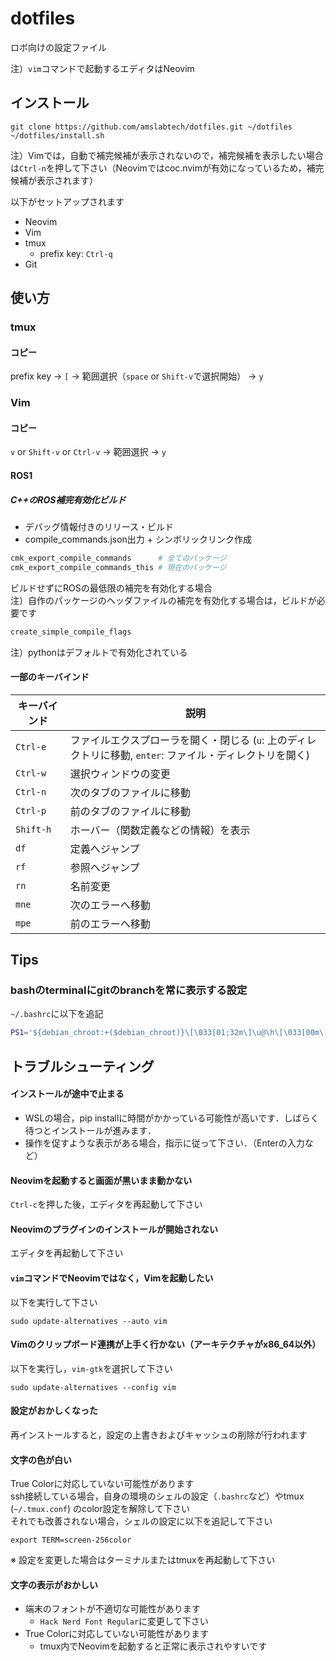 # dotfiles
ロボ向けの設定ファイル

注）`vim`コマンドで起動するエディタはNeovim
## インストール
```
git clone https://github.com/amslabtech/dotfiles.git ~/dotfiles
~/dotfiles/install.sh
```
注）Vimでは，自動で補完候補が表示されないので，補完候補を表示したい場合は`Ctrl-n`を押して下さい（Neovimではcoc.nvimが有効になっているため，補完候補が表示されます）

以下がセットアップされます

- Neovim
- Vim
- tmux
  - prefix key: `Ctrl-q`
- Git

## 使い方
### tmux
#### コピー
prefix key → `[` → 範囲選択（`space` or `Shift-v`で選択開始） → `y`

### Vim
#### コピー
`v` or `Shift-v` or `Ctrl-v` → 範囲選択 → `y`

#### ROS1
##### C++のROS補完有効化ビルド
- デバッグ情報付きのリリース・ビルド
- compile_commands.json出力 + シンボリックリンク作成
```bash
cmk_export_compile_commands      # 全てのパッケージ
cmk_export_compile_commands_this # 現在のパッケージ
```
ビルドせずにROSの最低限の補完を有効化する場合</br>
注）自作のパッケージのヘッダファイルの補完を有効化する場合は，ビルドが必要です
```bash
create_simple_compile_flags
```
注）pythonはデフォルトで有効化されている

#### 一部のキーバインド
| キーバインド | 説明 |
| --- | --- |
| `Ctrl-e` | ファイルエクスプローラを開く・閉じる (`u`: 上のディレクトリに移動, `enter`: ファイル・ディレクトリを開く) |
| `Ctrl-w` | 選択ウィンドウの変更 |
| `Ctrl-n` | 次のタブのファイルに移動 |
| `Ctrl-p` | 前のタブのファイルに移動 |
| `Shift-h` | ホーバー（関数定義などの情報）を表示 |
| `df` | 定義へジャンプ |
| `rf` | 参照へジャンプ |
| `rn` | 名前変更 |
| `mne` | 次のエラーへ移動 |
| `mpe` | 前のエラーへ移動 |

## Tips
### bashのterminalにgitのbranchを常に表示する設定
`~/.bashrc`に以下を追記
```bash
PS1='${debian_chroot:+($debian_chroot)}\[\033[01;32m\]\u@\h\[\033[00m\]:\[\033[01;34m\]\w\[\033[00m\]$(__git_ps1)\$ '
```


## トラブルシューティング
#### インストールが途中で止まる
- WSLの場合，pip installに時間がかかっている可能性が高いです．しばらく待つとインストールが進みます．
- 操作を促すような表示がある場合，指示に従って下さい．（Enterの入力など）
#### Neovimを起動すると画面が黒いまま動かない
`Ctrl-c`を押した後，エディタを再起動して下さい

#### Neovimのプラグインのインストールが開始されない
エディタを再起動して下さい

#### `vim`コマンドでNeovimではなく，Vimを起動したい
以下を実行して下さい
```
sudo update-alternatives --auto vim
```

#### Vimのクリップボード連携が上手く行かない（アーキテクチャがx86_64以外）
以下を実行し，`vim-gtk`を選択して下さい
```
sudo update-alternatives --config vim
```

#### 設定がおかしくなった
再インストールすると，設定の上書きおよびキャッシュの削除が行われます

#### 文字の色が白い
True Colorに対応していない可能性があります<br>
ssh接続している場合，自身の環境のシェルの設定（`.bashrc`など）やtmux (`~/.tmux.conf`) のcolor設定を解除して下さい<br>
それでも改善されない場合，シェルの設定に以下を追記して下さい
```
export TERM=screen-256color
```
※ 設定を変更した場合はターミナルまたはtmuxを再起動して下さい

#### 文字の表示がおかしい
- 端末のフォントが不適切な可能性があります
  - `Hack Nerd Font Regular`に変更して下さい
- True Colorに対応していない可能性があります<br>
  - tmux内でNeovimを起動すると正常に表示されやすいです

